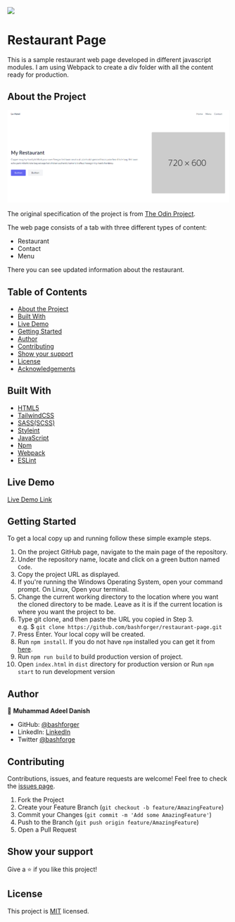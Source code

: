 ![](https://img.shields.io/badge/Microverse-blueviolet)
# Restaurant Page
This is a sample restaurant web page developed in different javascript modules. I am using Webpack to create a div folder with all the content ready for production.


## About the Project

![Top Page Screenshot](./screenshot.png)

The original specification of the project is from [The Odin Project](https://www.theodinproject.com/courses/javascript/lessons/restaurant-page).

The web page consists of a tab with three different types of content:
 - Restaurant
 - Contact
 - Menu

There you can see updated information about the restaurant.

## Table of Contents

* [About the Project](#about-the-project)
* [Built With](#built-with)
* [Live Demo](#live-demo)
* [Getting Started](#getting-started)
* [Author](#author)
* [Contributing](#contributing)
* [Show your support](#show-your-support)
* [License](#license)
* [Acknowledgements](#acknowledgements)

## Built With

* [HTML5](https://en.wikipedia.org/wiki/HTML5)
* [TailwindCSS](https://tailwindcss.com/)
* [SASS(SCSS)](https://sass-lang.com/)
* [Styleint](https://stylelint.io/)
* [JavaScript](https://en.wikipedia.org/wiki/JavaScript)
* [Npm](https://www.npmjs.com/)
* [Webpack](https://webpack.js.org/)
* [ESLint](https://eslint.org/)

## Live Demo

[Live Demo Link](https://bashforger.github.io/restaurant-page/dist/index.html)

## Getting Started

To get a local copy up and running follow these simple example steps.

1. On the project GitHub page, navigate to the main page of the repository.
2. Under the repository name, locate and click on a green button named `Code`.
3. Copy the project URL as displayed.
4. If you're running the Windows Operating System, open your command prompt. On Linux, Open your terminal.
5. Change the current working directory to the location where you want the cloned directory to be made. Leave as it is if the current location is where you want the project to be.
6. Type git clone, and then paste the URL you copied in Step 3. <br>
e.g. $ `git clone https://github.com/bashforger/restaurant-page.git`
7. Press Enter. Your local copy will be created.
8. Run `npm install`. If you do not have `npm` installed you can get it from [here](https://www.npmjs.com/).
9. Run `npm run build` to build production version of project.
10. Open `index.html` in `dist` directory for production version or Run `npm start` to run development version

## Author

👤 **Muhammad Adeel Danish**

- GitHub: [@bashforger](https://github.com/bashforger)
- LinkedIn: [LinkedIn](https://www.linkedin.com/in/muhammad-adeel-danish/)
- Twitter [@bashforge](https://twitter.com/bashForge)

## Contributing

Contributions, issues, and feature requests are welcome!
Feel free to check the [issues page](../../issues).

1. Fork the Project
2. Create your Feature Branch (`git checkout -b feature/AmazingFeature`)
3. Commit your Changes (`git commit -m 'Add some AmazingFeature'`)
4. Push to the Branch (`git push origin feature/AmazingFeature`)
5. Open a Pull Request

## Show your support

Give a ⭐️ if you like this project!

## License

This project is [MIT](./LICENSE) licensed.
